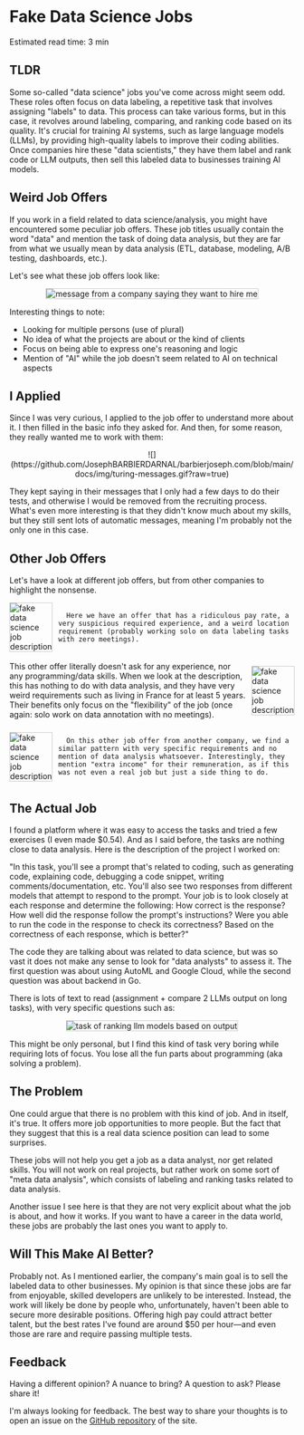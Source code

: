 # Fake Data Science Jobs

<div class="read-time">

Estimated read time: 3 min

</div>

## TLDR

Some so-called "data science" jobs you've come across might seem odd. These roles often focus on data labeling, a repetitive task that involves assigning "labels" to data. This process can take various forms, but in this case, it revolves around labeling, comparing, and ranking code based on its quality. It's crucial for training AI systems, such as large language models (LLMs), by providing high-quality labels to improve their coding abilities. Once companies hire these "data scientists," they have them label and rank code or LLM outputs, then sell this labeled data to businesses training AI models.

## Weird Job Offers

If you work in a field related to data science/analysis, you might have encountered some peculiar job offers. These job titles usually contain the word "data" and mention the task of doing data analysis, but they are far from what we usually mean by data analysis (ETL, database, modeling, A/B testing, dashboards, etc.).

Let's see what these job offers look like:

<center><img src="https://github.com/JosephBARBIERDARNAL/barbierjoseph.com/blob/main/docs/img/example-fake-datascience-job-1.webp?raw=true" alt="message from a company saying they want to hire me" style="border: 1px solid #ccc;"></center>

Interesting things to note:

- Looking for multiple persons (use of plural)
- No idea of what the projects are about or the kind of clients
- Focus on being able to express one's reasoning and logic
- Mention of "AI" while the job doesn't seem related to AI on technical aspects

## I Applied

Since I was very curious, I applied to the job offer to understand more about it. I then filled in the basic info they asked for. And then, for some reason, they really wanted me to work with them:

<center>![](https://github.com/JosephBARBIERDARNAL/barbierjoseph.com/blob/main/docs/img/turing-messages.gif?raw=true)</center>

They kept saying in their messages that I only had a few days to do their tests, and otherwise I would be removed from the recruiting process. What's even more interesting is that they didn't know much about my skills, but they still sent lots of automatic messages, meaning I'm probably not the only one in this case.

## Other Job Offers

Let's have a look at different job offers, but from other companies to highlight the nonsense.

<div style="display: flex; align-items: center;">
   <img src="https://github.com/JosephBARBIERDARNAL/barbierjoseph.com/blob/main/docs/img/example-fake-datascience-job-2.webp?raw=true" alt="fake data science job description" style="border: 1px solid #ccc; margin-right: 10px;">
      
      Here we have an offer that has a ridiculous pay rate, a very suspicious required experience, and a weird location requirement (probably working solo on data labeling tasks with zero meetings).
</div>

<br/>

<div style="display: flex; align-items: center;">
        This other offer literally doesn't ask for any experience, nor any programming/data skills. When we look at the description, this has nothing to do with data analysis, and they have very weird requirements such as living in France for at least 5 years. Their benefits only focus on the "flexibility" of the job (once again: solo work on data annotation with no meetings).
    
   <img src="https://github.com/JosephBARBIERDARNAL/barbierjoseph.com/blob/main/docs/img/example-fake-datascience-job-3.webp?raw=true" alt="fake data science job description" style="border: 1px solid #ccc; margin-left: 10px;">
</div>

<br/>

<div style="display: flex; align-items: center;">
   <img src="https://github.com/JosephBARBIERDARNAL/barbierjoseph.com/blob/main/docs/img/example-fake-datascience-job-4.webp?raw=true" alt="fake data science job description" style="border: 1px solid #ccc; margin-right: 10px;">
      
      On this other job offer from another company, we find a similar pattern with very specific requirements and no mention of data analysis whatsoever. Interestingly, they mention "extra income" for their remuneration, as if this was not even a real job but just a side thing to do.
</div>

## The Actual Job

I found a platform where it was easy to access the tasks and tried a few exercises (I even made $0.54). And as I said before, the tasks are nothing close to data analysis. Here is the description of the project I worked on:

<div class="quote">
"In this task, you'll see a prompt that's related to coding, such as generating code, explaining code, debugging a code snippet, writing comments/documentation, etc. You'll also see two responses from different models that attempt to respond to the prompt. Your job is to look closely at each response and determine the following: How correct is the response? How well did the response follow the prompt's instructions? Were you able to run the code in the response to check its correctness? Based on the correctness of each response, which is better?"
</div>

The code they are talking about was related to data science, but was so vast it does not make any sense to look for "data analysts" to assess it. The first question was about using AutoML and Google Cloud, while the second question was about backend in Go.

There is lots of text to read (assignment + compare 2 LLMs output on long tasks), with very specific questions such as:

<center><img src="https://github.com/JosephBARBIERDARNAL/barbierjoseph.com/blob/main/docs/img/llm-ranking.webp?raw=true" alt="task of ranking llm models based on output", style="border: 1px solid #ccc;"></center>

This might be only personal, but I find this kind of task very boring while requiring lots of focus. You lose all the fun parts about programming (aka solving a problem).

## The Problem

One could argue that there is no problem with this kind of job. And in itself, it's true. It offers more job opportunities to more people. But the fact that they suggest that this is a real data science position can lead to some surprises.

These jobs will not help you get a job as a data analyst, nor get related skills. You will not work on real projects, but rather work on some sort of "meta data analysis", which consists of labeling and ranking tasks related to data analysis.

Another issue I see here is that they are not very explicit about what the job is about, and how it works. If you want to have a career in the data world, these jobs are probably the last ones you want to apply to.

## Will This Make AI Better?

Probably not. As I mentioned earlier, the company's main goal is to sell the labeled data to other businesses. My opinion is that since these jobs are far from enjoyable, skilled developers are unlikely to be interested. Instead, the work will likely be done by people who, unfortunately, haven't been able to secure more desirable positions. Offering high pay could attract better talent, but the best rates I've found are around $50 per hour—and even those are rare and require passing multiple tests.

## Feedback

Having a different opinion? A nuance to bring? A question to ask? Please share it!

I'm always looking for feedback. The best way to share your thoughts is to open an issue on the [GitHub repository](https://github.com/JosephBARBIERDARNAL/barbierjoseph.com/issues) of the site.

